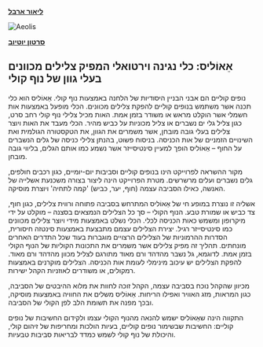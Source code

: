 ﻿**[ליאור ארבל](https://www.liorarbel.com/)**

![Aeolis](/media/Aeolis_cover_image.jpg)

**[סרטון יוטיוב](https://www.youtube.com/watch?v=Fj9xhr2w3yU&t=3s)**

## אֵאוֹליס: כלי נגינה וירטואלי המפיק צלילים מכוונים בעלי גוון של נוף קולי

נופים קוליים הם אבני הבניין היסודיות של הלחנה באמצעות נוף קולי. אֵאוֹליס הוא כלי תכנה אשר משתמש בנופים קוליים להפקת צלילים מכוונים. הכלי מופעל באמצעות אות חשמלי אשר הוקלט מראש או משודר בזמן אמת. האות מכיל צלילי נוף קולי רחב סרט, כגון צליל גלי ים נשברים או צליל מכוניות על כביש מהיר. הכלי מעבד את האות ויוצר צלילים בעלי גובה מובחן, אשר משמרים את הגוון, את הטקסטורה הגולמית ואת השינויים הזמניים של אות הכניסה. בניסוח פשוט, בהנתן צלילי כניסה של גלים הנשברים על החוף – אֵאוֹליס הופך למעיין סינטיסייזר אשר נשמע כמו אותם הגלים, בליווי גובה מובחן.

מקור ההשראה לפרוייקט הינו בנופים קוליים וסביבות יום-יומיים, כגון רכבים חולפים, גלים נשברים ועלים מרשרשים. מטרת הפרוייקט הינה ליצור בצורה משכנעת אשלייה של האנשה, כאילו הסביבה עצמה (חוף, יער, כביש) 'קמה לתחיה' ויוצרת מוסיקה.

אשליה זו נוצרת במופע חי של אֵאוֹליס המתרחש בסביבה פתוחה ורווית צלילים, כגון חוף, צד כביש או שמורת טבע. הנוף הקולי – סך כל הצלילים הנמצאים בסצנה – מוקלט על ידי מיקרופון ומשמש כאות הכניסה לכלי. הכלי נשלט באמצעות מידי ויוצר צלילים מכוונים כמו סינטיסייזר רגיל. יצירת הצלילים עצמם מתבצעת באמצעות סינטזה חיסורית, הסדרות ההרמוניות של הצלילים הרצויים מוגברות בעוד שכל התדרים האחרים מונחתים. תהליך זה מפיק צלילים אשר משמרים את התכונות הקוליות של הנוף הקולי בזמן אמת. לדוגמא, גל נשבר מהדהד ורם מאוד מתורגם לצליל מכוון מהדהד ורם מאוד. להפקת הצלילים יש עיכוב מינימלי לעומת אות הכניסה. הצלילים מוקרנים באמצעות רמקולים, או משודרים לאוזניות הקהל ישירות.

מכיוון שהקהל נוכח בסביבה עצמה, הקהל זוכה לחוות את מלוא ההיבטים של הסביבה, כגון המראות, מזג האוויר ואפילו הריחות. אֵאוֹליס משלים את החוויה באמצעות מוסיקה, ובכך מפנה את תשומת הלב לפן הקולי של הסביבה.

התקווה הינה שאֵאוֹליס ישמש להנאה מהנוף הקולי עצמו ולקידום החשיבות של נופים קוליים: החשיבות שבשימור נופים קוליים, בעיות הולכות ומחריפות של זיהום קולי, והיכולת של נוף קולי לשמש כמדד לבריאות סביבות טבעיות.
